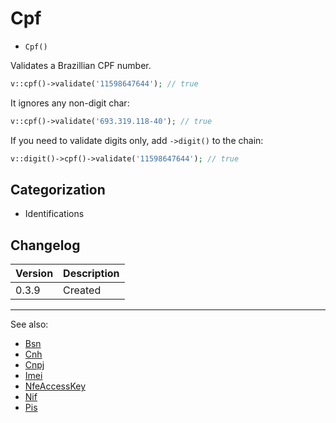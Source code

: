 # Cpf

- `Cpf()`

Validates a Brazillian CPF number.

```php
v::cpf()->validate('11598647644'); // true
```

It ignores any non-digit char:

```php
v::cpf()->validate('693.319.118-40'); // true
```

If you need to validate digits only, add `->digit()` to
the chain:

```php
v::digit()->cpf()->validate('11598647644'); // true
```

## Categorization

- Identifications

## Changelog

Version | Description
--------|-------------
  0.3.9 | Created

***
See also:

- [Bsn](Bsn.md)
- [Cnh](Cnh.md)
- [Cnpj](Cnpj.md)
- [Imei](Imei.md)
- [NfeAccessKey](NfeAccessKey.md)
- [Nif](Nif.md)
- [Pis](Pis.md)
